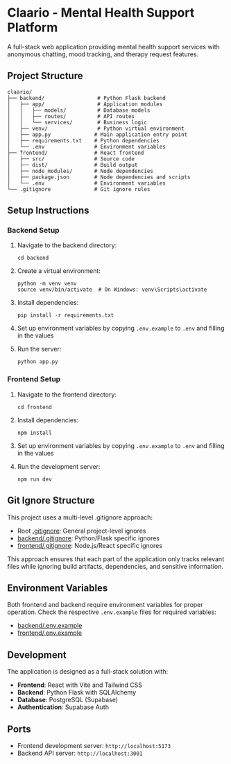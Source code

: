 # Claario - Mental Health Support Platform

A full-stack web application providing mental health support services with anonymous chatting, mood tracking, and therapy request features.

## Project Structure

```
claario/
├── backend/                 # Python Flask backend
│   ├── app/                 # Application modules
│   │   ├── models/          # Database models
│   │   ├── routes/          # API routes
│   │   └── services/        # Business logic
│   ├── venv/                # Python virtual environment
│   ├── app.py              # Main application entry point
│   ├── requirements.txt    # Python dependencies
│   └── .env                # Environment variables
├── frontend/               # React frontend
│   ├── src/                # Source code
│   ├── dist/               # Build output
│   ├── node_modules/       # Node dependencies
│   ├── package.json        # Node dependencies and scripts
│   └── .env                # Environment variables
└── .gitignore              # Git ignore rules
```

## Setup Instructions

### Backend Setup

1. Navigate to the backend directory:
   ```
   cd backend
   ```

2. Create a virtual environment:
   ```
   python -m venv venv
   source venv/bin/activate  # On Windows: venv\Scripts\activate
   ```

3. Install dependencies:
   ```
   pip install -r requirements.txt
   ```

4. Set up environment variables by copying `.env.example` to `.env` and filling in the values

5. Run the server:
   ```
   python app.py
   ```

### Frontend Setup

1. Navigate to the frontend directory:
   ```
   cd frontend
   ```

2. Install dependencies:
   ```
   npm install
   ```

3. Set up environment variables by copying `.env.example` to `.env` and filling in the values

4. Run the development server:
   ```
   npm run dev
   ```

## Git Ignore Structure

This project uses a multi-level .gitignore approach:

- Root [.gitignore](file:///d:/claario/.gitignore): General project-level ignores
- [backend/.gitignore](file:///d:/claario/backend/.gitignore): Python/Flask specific ignores
- [frontend/.gitignore](file:///d:/claario/frontend/.gitignore): Node.js/React specific ignores

This approach ensures that each part of the application only tracks relevant files while ignoring build artifacts, dependencies, and sensitive information.

## Environment Variables

Both frontend and backend require environment variables for proper operation. Check the respective `.env.example` files for required variables:

- [backend/.env.example](file:///d:/claario/backend/.env.example)
- [frontend/.env.example](file:///d:/claario/frontend/.env.example)

## Development

The application is designed as a full-stack solution with:

- **Frontend**: React with Vite and Tailwind CSS
- **Backend**: Python Flask with SQLAlchemy
- **Database**: PostgreSQL (Supabase)
- **Authentication**: Supabase Auth

## Ports

- Frontend development server: `http://localhost:5173`
- Backend API server: `http://localhost:3001`